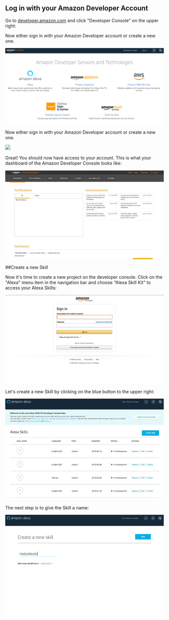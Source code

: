 ## Log in with your Amazon Developer Account

Go to [developer.amazon.com](https://developer.amazon.com/) and click "Developer Console" on the upper right:

Now either sign in with your Amazon Developer account or create a new one.

![](https://github.com/suma-gitrep/alexa-08-02/blob/master/images/developer.png)

Now either sign in with your Amazon Developer account or create a new one.

![](https://github.com/suma-gitrep/alexa-08-02/blob/master/images/amazonsignin.png)

Great! You should now have access to your account. This is what your dashboard of the Amazon Developer Console looks like:

![](https://github.com/suma-gitrep/alexa-08-02/blob/master/images/console.jpg)

##Create a new Skill

Now it's time to create a new project on the developer console. Click on the "Alexa" menu item in the navigation bar and choose "Alexa Skill Kit" to access your Alexa Skills:

![](https://github.com/suma-gitrep/alexa-08-02/blob/master/images/amazonsignin.jpg)

Let's create a new Skill by clicking on the blue button to the upper right:

![](https://github.com/suma-gitrep/alexa-08-02/blob/master/images/newskill.jpg)

The next step is to give the Skill a name:


![](https://github.com/suma-gitrep/alexa-08-02/blob/master/images/createnewalexaskill.jpg)

